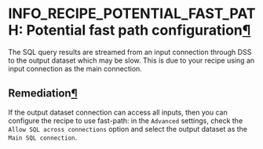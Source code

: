 INFO\_RECIPE\_POTENTIAL\_FAST\_PATH: Potential fast path configuration[¶](#info-recipe-potential-fast-path-potential-fast-path-configuration "Permalink to this heading")
=========================================================================================================================================================================


The SQL query results are streamed from an input connection through DSS to the output dataset which may be slow. This is
due to your recipe using an input connection as the main connection.



Remediation[¶](#remediation "Permalink to this heading")
--------------------------------------------------------


If the output dataset connection can access all inputs, then you can configure the recipe to use fast\-path: in the
`Advanced` settings, check the `Allow SQL across connections` option and select the output dataset as the `Main SQL
connection`.